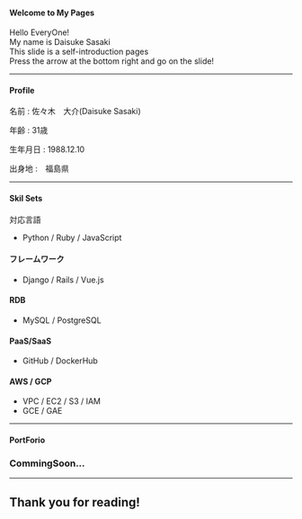 #### Welcome to My Pages
Hello EveryOne!<br>
My name is Daisuke Sasaki<br>
This slide is a self-introduction pages<br>
Press the arrow at the bottom right and go on the slide!

---
#### Profile
<p>名前 : 佐々木　大介(Daisuke Sasaki)</p>
<p>年齢 : 31歳</p>
<p>生年月日 : 1988.12.10</p>
<p>出身地 :　福島県</p>

---
#### Skil Sets
対応言語
- Python / Ruby / JavaScript
#### フレームワーク
- Django / Rails / Vue.js
#### RDB
- MySQL / PostgreSQL
#### PaaS/SaaS
- GitHub / DockerHub
#### AWS / GCP
- VPC / EC2 / S3 / IAM
- GCE / GAE
---
#### PortForio

### CommingSoon...

---
## Thank you for reading!

